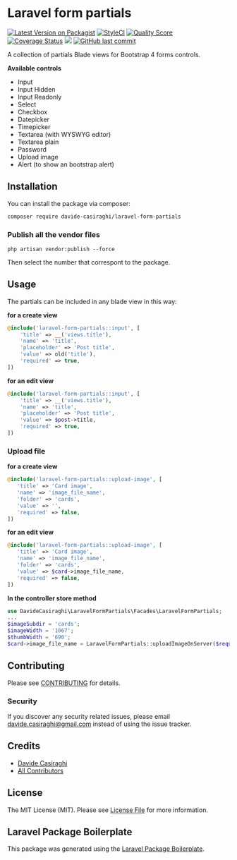 # Laravel form partials

[![Latest Version on Packagist](https://img.shields.io/packagist/v/davide-casiraghi/laravel-form-partials.svg?style=flat-square)](https://packagist.org/packages/davide-casiraghi/laravel-form-partials)
[![StyleCI](https://styleci.io/repos/186799540/shield?style=flat-square)](https://styleci.io/repos/186799540)
[![Quality Score](https://img.shields.io/scrutinizer/g/davide-casiraghi/laravel-form-partials.svg?style=flat-square)](https://scrutinizer-ci.com/g/davide-casiraghi/laravel-form-partials)
[![Coverage Status](https://scrutinizer-ci.com/g/davide-casiraghi/laravel-form-partials/badges/coverage.png?b=master)](https://scrutinizer-ci.com/g/davide-casiraghi/laravel-form-partials/)
<a href="https://codeclimate.com/github/davide-casiraghi/laravel-form-partials/maintainability"><img src="https://api.codeclimate.com/v1/badges/c7f6bb5643740f377edb/maintainability" /></a>
[![GitHub last commit](https://img.shields.io/github/last-commit/davide-casiraghi/laravel-form-partials.svg)](https://github.com/davide-casiraghi/laravel-form-partials) 

A collection of partials Blade views for Bootstrap 4 forms controls.

**Available controls**
- Input
- Input Hidden
- Input Readonly
- Select
- Checkbox
- Datepicker
- Timepicker
- Textarea (with WYSWYG editor)
- Textarea plain
- Password
- Upload image
- Alert (to show an bootstrap alert)

## Installation

You can install the package via composer:

```bash
composer require davide-casiraghi/laravel-form-partials
```

### Publish all the vendor files
```php artisan vendor:publish --force```   

Then select the number that correspont to the package.

## Usage

The partials can be included in any blade view in this way:

**for a create view**
``` php
@include('laravel-form-partials::input', [
    'title' => __('views.title'),
    'name' => 'title',
    'placeholder' => 'Post title',
    'value' => old('title'),
    'required' => true,
])
```

**for an edit view**
``` php
@include('laravel-form-partials::input', [
    'title' => __('views.title'),
    'name' => 'title',
    'placeholder' => 'Post title',
    'value' => $post->title,
    'required' => true,
])
```

### Upload file

**for a create view**
``` php
@include('laravel-form-partials::upload-image', [
   'title' => 'Card image', 
   'name' => 'image_file_name',
   'folder' => 'cards',
   'value' => '',
   'required' => false,
])
```

**for an edit view**
``` php
@include('laravel-form-partials::upload-image', [
   'title' => 'Card image', 
   'name' => 'image_file_name',
   'folder' => 'cards',
   'value' => $card->image_file_name,
   'required' => false,
])
```

**In the controller store method**
``` php
use DavideCasiraghi\LaravelFormPartials\Facades\LaravelFormPartials;
...
$imageSubdir = 'cards';
$imageWidth = '1067';
$thumbWidth = '690';
$card->image_file_name = LaravelFormPartials::uploadImageOnServer($request->file('image_file_name'), $request->image_file_name, $imageSubdir, $imageWidth, $thumbWidth);
```

## Contributing

Please see [CONTRIBUTING](CONTRIBUTING.md) for details.

### Security

If you discover any security related issues, please email davide.casiraghi@gmail.com instead of using the issue tracker.

## Credits

- [Davide Casiraghi](https://github.com/davide-casiraghi)
- [All Contributors](../../contributors)

## License

The MIT License (MIT). Please see [License File](LICENSE.md) for more information.

## Laravel Package Boilerplate

This package was generated using the [Laravel Package Boilerplate](https://laravelpackageboilerplate.com).
